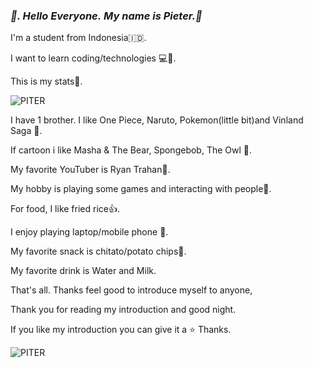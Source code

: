 ### ***👋. Hello Everyone.*** ***My name is Pieter.👋***

I'm a student from Indonesia🇮🇩.

I want to learn coding/technologies 💻🚀.

This is my stats🤚.

![PITER](https://github-readme-stats.vercel.app/api?username=Piter&show_icons=true&theme=dark#gh-dark-mode-only)

I have 1 brother. I like One Piece, Naruto, Pokemon(little bit)and Vinland Saga 🔪.

If cartoon i like Masha & The Bear, Spongebob, The Owl 🦉.

My favorite YouTuber is Ryan Trahan🤵.

My hobby is playing some games and interacting with people🧏.

For food, I like fried rice👍.

I enjoy playing laptop/mobile phone 📱.

My favorite snack is chitato/potato chips👀.

My favorite drink is Water and Milk.

That's all. Thanks feel good to introduce myself to anyone,

Thank you for reading my introduction and good night.

If you like my introduction you can give it a ⭐ Thanks.

![PITER](https://media.giphy.com/media/v1.Y2lkPTc5MGI3NjExNHN5ODhpNTN1ampvZGwwOWQ5dWIxbGdyaTVhZ2lpN3drZGZncmFiNiZlcD12MV9naWZzX3NlYXJjaCZjdD1n/elPt1FL04JjHjrd2k0/giphy.gif)
